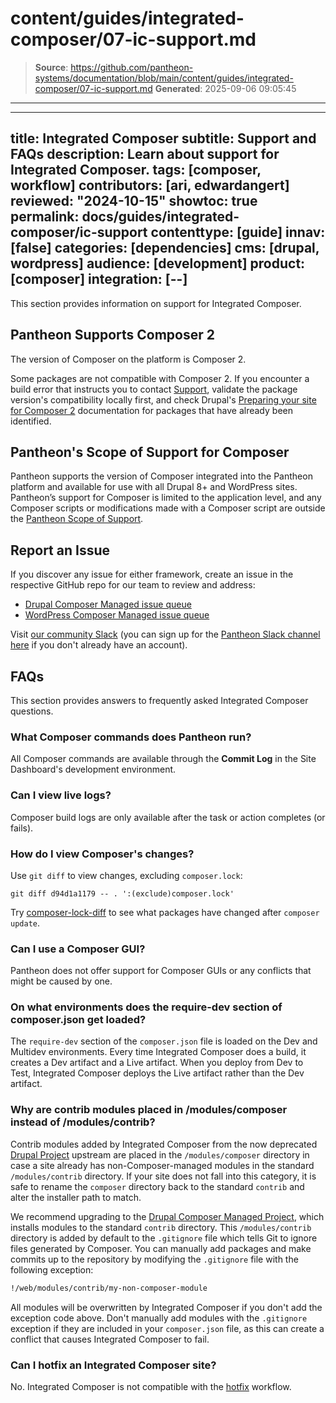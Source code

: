 # content/guides/integrated-composer/07-ic-support.md

> **Source**: https://github.com/pantheon-systems/documentation/blob/main/content/guides/integrated-composer/07-ic-support.md
> **Generated**: 2025-09-06 09:05:45

---

---
title: Integrated Composer
subtitle: Support and FAQs
description: Learn about support for Integrated Composer.
tags: [composer, workflow]
contributors: [ari, edwardangert]
reviewed: "2024-10-15"
showtoc: true
permalink: docs/guides/integrated-composer/ic-support
contenttype: [guide]
innav: [false]
categories: [dependencies]
cms: [drupal, wordpress]
audience: [development]
product: [composer]
integration: [--]
---

This section provides information on support for Integrated Composer.

## Pantheon Supports Composer 2

The version of Composer on the platform is Composer 2.

Some packages are not compatible with Composer 2. If you encounter a build error that instructs you to contact [Support](/guides/support/contact-support), validate the package version's compatibility locally first, and check Drupal's [Preparing your site for Composer 2](https://www.drupal.org/docs/develop/using-composer/preparing-your-site-for-composer-2#s-composer-plugins) documentation for packages that have already been identified.

## Pantheon's Scope of Support for Composer

Pantheon supports the version of Composer integrated into the Pantheon platform and available for use with all Drupal 8+ and WordPress sites. Pantheon’s support for Composer is limited to the application level, and any Composer scripts or modifications made with a Composer script are outside the [Pantheon Scope of Support](/guides/support/).

## Report an Issue

If you discover any issue for either framework, create an issue in the respective GitHub repo for our team to review and address: 
* [Drupal Composer Managed issue queue](https://github.com/pantheon-upstreams/drupal-composer-managed/issues)
* [WordPress Composer Managed issue queue](https://github.com/pantheon-upstreams/wordpress-composer-managed/issues)

Visit [our community Slack](https://pantheon-community.slack.com/archives/CT8MC5Y0K) (you can sign up for the [Pantheon Slack channel here](https://slackin.pantheon.io/) if you don't already have an account).

## FAQs

This section provides answers to frequently asked Integrated Composer questions.


### What Composer commands does Pantheon run?

All Composer commands are available through the **Commit Log** in the Site Dashboard's development environment.

### Can I view live logs?

Composer build logs are only available after the task or action completes (or fails).

### How do I view Composer's changes?

Use `git diff` to view changes, excluding `composer.lock`:

```bash{promptUser: user}
git diff d94d1a1179 -- . ':(exclude)composer.lock'
```

Try [composer-lock-diff](https://github.com/davidrjonas/composer-lock-diff) to see what packages have changed after `composer update`.

### Can I use a Composer GUI?

Pantheon does not offer support for Composer GUIs or any conflicts that might be caused by one.

### On what environments does the require-dev section of composer.json get loaded?

The `require-dev` section of the `composer.json` file is loaded on the Dev and Multidev environments. Every time Integrated Composer does a build, it creates a Dev artifact and a Live artifact. When you deploy from Dev to Test, Integrated Composer deploys the Live artifact rather than the Dev artifact.

### Why are contrib modules placed in /modules/composer instead of /modules/contrib?

Contrib modules added by Integrated Composer from the now deprecated [Drupal Project](https://github.com/pantheon-upstreams/drupal-project/blob/master/composer.json#L29) upstream are placed in the `/modules/composer` directory in case a site already has non-Composer-managed modules in the standard `/modules/contrib` directory. If your site does not fall into this category, it is safe to rename the `composer` directory back to the standard `contrib` and alter the installer path to match.

We recommend upgrading to the [Drupal Composer Managed Project](https://github.com/pantheon-upstreams/drupal-composer-managed/blob/main/composer.json#L50), which installs modules to the standard `contrib` directory. This `/modules/contrib` directory is added by default to the `.gitignore` file which tells Git to ignore files generated by Composer. You can manually add packages and make commits up to the repository by modifying the `.gitignore` file with the following exception:

```bash
!/web/modules/contrib/my-non-composer-module
```

<Alert title="Note"  type="info" >

All modules will be overwritten by Integrated Composer if you don't add the exception code above. Don't manually add modules with the `.gitignore` exception if they are included in your `composer.json` file, as this can create a conflict that causes Integrated Composer to fail.

</Alert>

### Can I hotfix an Integrated Composer site?

No. Integrated Composer is not compatible with the [hotfix](/guides/git/hotfixes) workflow.
